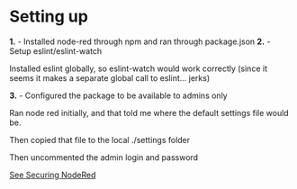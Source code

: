# Setting up

**1.** - Installed node-red through npm and ran through package.json
**2.** - Setup eslint/eslint-watch

Installed eslint globally, so eslint-watch would work correctly (since it seems it makes a separate global call to eslint... jerks)

**3.** - Configured the package to be available to admins only

Ran node red initially, and that told me where the default settings file would be.

Then copied that file to the local ./settings folder

Then uncommented the admin login and password

[See Securing NodeRed](https://nodered.org/docs/user-guide/runtime/securing-node-red)
